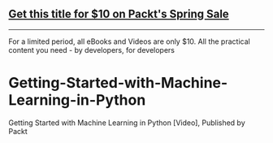 ## [Get this title for $10 on Packt's Spring Sale](https://www.packt.com/V08559?utm_source=github&utm_medium=packt-github-repo&utm_campaign=spring_10_dollar_2022)
-----
For a limited period, all eBooks and Videos are only $10. All the practical content you need \- by developers, for developers

# Getting-Started-with-Machine-Learning-in-Python
Getting Started with Machine Learning in Python [Video], Published by Packt
